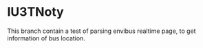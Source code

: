 # IU3TNoty

This branch contain a test of parsing envibus realtime page, to get information of bus location.

